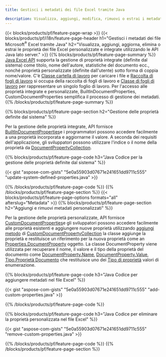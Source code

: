 ```yaml
---
title: Gestisci i metadati dei file Excel tramite Java

description: Visualizza, aggiungi, modifica, rimuovi o estrai i metadati dei file Excel con poche righe di codice Java
---
```

{{< blocks/products/pf/feature-page-wrap >}}
{{< blocks/products/pf/i18n/feature-page-header h1="Gestisci i metadati dei file Microsoft<sup>&reg;</sup> Excel tramite Java" h2="Visualizza, aggiungi, aggiorna, elimina o estrai le proprietà dei file Excel personalizzate e integrate utilizzando le API Java lato server." >}}
{{% blocks/products/pf/feature-page-summary %}}
[Java Excel API](/cells/java/) supporta la gestione di proprietà integrate (definite dal sistema) come titolo, nome dell'autore, statistiche del documento ecc., nonché proprietà personalizzate (definite dall'utente) sotto forma di coppia nome/valore. C'è [Classe cartella di lavoro](https://reference.aspose.com/cells/java/com.aspose.cells/Workbook) per caricare i file e [Raccolta di fogli di lavoro](https://reference.aspose.com/cells/java/com.aspose.cells/WorksheetCollection) si occupa della raccolta di fogli di lavoro e [Classe di fogli di lavoro](https://reference.aspose.com/cells/java/com.aspose.cells/Worksheet) per rappresentare un singolo foglio di lavoro. Per l'accesso alle proprietà integrate e personalizzate, BuiltInDocumentProperties, CustomDocumentProperties semplifica il processo di gestione dei metadati. 
{{% /blocks/products/pf/feature-page-summary %}}

{{% blocks/products/pf/feature-page-section h2="Gestione delle proprietà definite dal sistema" %}}

Per la gestione delle proprietà integrate, API fornisce [BuiltInDocumentProperties](https://reference.aspose.com/cells/java/com.aspose.cells/worksheetcollection#BuiltInDocumentProperties)e i programmatori possono accedere facilmente a una proprietà incorporata e aggiornarne il valore. A seconda dei requisiti dell'applicazione, gli sviluppatori possono utilizzare l'indice o il nome della proprietà da [DocumentPropertyCollection](https://reference.aspose.com/cells/java/com.aspose.cells/DocumentPropertyCollection). 

{{% blocks/products/pf/feature-page-code h3="Java Codice per la gestione delle proprietà definite dal sistema" %}}

{{< gist "aspose-com-gists" "5e0a55903d07671e241651dd9711c555" "update-system-defined-properties.java" >}}

{{% /blocks/products/pf/feature-page-code %}}
{{% /blocks/products/pf/feature-page-section %}}
{{< blocks/products/pf/feature-page-options formats="all" afterslug="Metadata" >}}
{{% blocks/products/pf/feature-page-section h2="Aggiungi e rimuovi metadati personalizzati" %}}

Per la gestione delle proprietà personalizzate, API fornisce [CustomDocumentProperties](https://reference.aspose.com/cells/java/com.aspose.cells/worksheetcollection#CustomDocumentProperties)e gli sviluppatori possono accedere facilmente alle proprietà esistenti e aggiungere nuove proprietà utilizzando [aggiungi metodo](https://reference.aspose.com/cells/java/com.aspose.cells/customdocumentpropertycollection#add(java.lang.String,%20boolean)) di [CustomDocumentPropertyCollection](https://reference.aspose.com/cells/java/com.aspose.cells/CustomDocumentPropertyCollection) la classe aggiunge la proprietà e restituisce un riferimento per la nuova proprietà come an [Properties.DocumentProperty](https://reference.aspose.com/cells/java/com.aspose.cells/DocumentProperty) oggetto. La classe DocumentProperty viene utilizzata per recuperare il nome, il valore e il tipo della proprietà del documento come [DocumentProperty.Name](https://reference.aspose.com/cells/java/com.aspose.cells/documentproperty#Name), [DocumentProperty.Value](https://reference.aspose.com/cells/java/com.aspose.cells/documentproperty#Value),  [Tipo.Proprietà Documento](https://reference.aspose.com/cells/java/com.aspose.cells/documentproperty#Type) che restituisce uno dei [Tipo di proprietà](https://reference.aspose.com/cells/java/com.aspose.cells/PropertyType) valori di enumerazione. 
 
{{% blocks/products/pf/feature-page-code h3="Java Codice per aggiungere metadati nel file Excel" %}}

{{< gist "aspose-com-gists" "5e0a55903d07671e241651dd9711c555" "add-custom-properties.java" >}}

{{% /blocks/products/pf/feature-page-code %}}


{{% blocks/products/pf/feature-page-code h3="Java Codice per eliminare la proprietà personalizzata nel file Excel" %}}

{{< gist "aspose-com-gists" "5e0a55903d07671e241651dd9711c555" "remove-custom-properties.java" >}}

{{% /blocks/products/pf/feature-page-code %}}
{{% /blocks/products/pf/feature-page-section %}}
